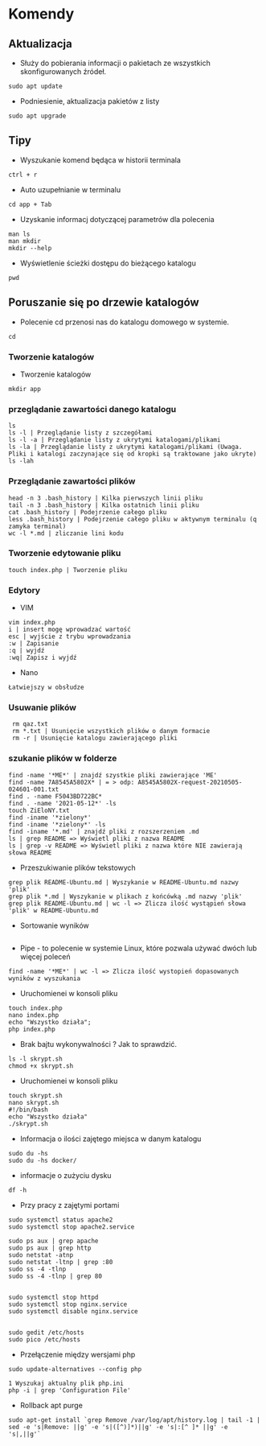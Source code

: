 # Komendy

## Aktualizacja
* Służy do pobierania informacji o pakietach ze wszystkich skonfigurowanych źródeł.
```shell
sudo apt update
```
* Podniesienie, aktualizacja pakietów z listy 
```shell
sudo apt upgrade
```

## Tipy
* Wyszukanie komend będąca w historii terminala
```shell
ctrl + r
```
* Auto uzupełnianie w terminalu 
```shell
cd app + Tab
```
* Uzyskanie informacj dotyczącej parametrów dla polecenia
```shell
man ls
man mkdir
mkdir --help
```
* Wyświetlenie ścieżki dostępu do bieżącego katalogu
```shell
pwd
```

## Poruszanie się po drzewie katalogów 

* Polecenie cd przenosi nas do katalogu domowego w systemie.
```shell
cd
```
### Tworzenie katalogów 
* Tworzenie katalogów 
```shell
mkdir app
```
### przeglądanie zawartości danego katalogu 
```shell
ls 
ls -l | Przeglądanie listy z szczegółami 
ls -l -a | Przeglądanie listy z ukrytymi katalogami/plikami
ls -la | Przeglądanie listy z ukrytymi katalogami/plikami (Uwaga. Pliki i katalogi zaczynające się od kropki są traktowane jako ukryte) 
ls -lah
```
### Przeglądanie zawartości plików 
```shell
head -n 3 .bash_history | Kilka pierwszych linii pliku
tail -n 3 .bash_history | Kilka ostatnich linii pliku
cat .bash_history | Podejrzenie całego pliku
less .bash_history | Podejrzenie całego pliku w aktywnym terminalu (q zamyka terminal)
wc -l *.md | zliczanie lini kodu
```

### Tworzenie edytowanie pliku 
```shell
touch index.php | Tworzenie pliku
```
### Edytory
* VIM
```shell
vim index.php
i | insert mogę wprowadzać wartość 
esc | wyjście z trybu wprowadzania 
:w | Zapisanie
:q | wyjdź
:wq| Zapisz i wyjdź
```
* Nano
```shell
Łatwiejszy w obsłudze 
```

### Usuwanie plików
```shell
 rm qaz.txt
 rm *.txt | Usunięcie wszystkich plików o danym formacie 
 rm -r | Usunięcie katalogu zawierającego pliki 
```

### szukanie plików w folderze
```shell
find -name '*ME*' | znajdź szystkie pliki zawierające 'ME'
find -name 7A8545A5802X* | = > odp: A8545A5802X-request-20210505-024601-001.txt
find . -name F5043BD722BC*
find . -name '2021-05-12*' -ls
touch ZiEloNY.txt
find -iname '*zielony*'
find -iname '*zielony*' -ls
find -iname '*.md' | znajdź pliki z rozszerzeniem .md
ls | grep README => Wyświetl pliki z nazwa README
ls | grep -v README => Wyświetl pliki z nazwa które NIE zawierają słowa README
```

* Przeszukiwanie plików tekstowych
```shell
grep plik README-Ubuntu.md | Wyszykanie w README-Ubuntu.md nazwy 'plik'
grep plik *.md | Wyszykanie w plikach z końcówką .md nazwy 'plik'
grep plik README-Ubuntu.md | wc -l => Zlicza ilość wystąpień słowa 'plik' w README-Ubuntu.md
```

* Sortowanie wyników 
```shell

```

* Pipe - to polecenie w systemie Linux, które pozwala używać dwóch lub więcej poleceń
```shell
find -name '*ME*' | wc -l => Zlicza ilość wystopień dopasowanych wyników z wyszukania
```

* Uruchomienei w konsoli pliku 
```shell
touch index.php
nano index.php
echo "Wszystko działa";
php index.php
```
* Brak bajtu wykonywalności ? Jak to sprawdzić.
```shell
ls -l skrypt.sh
chmod +x skrypt.sh
```
* Uruchomienei w konsoli pliku 
```shell
touch skrypt.sh
nano skrypt.sh
#!/bin/bash
echo "Wszystko działa"
./skrypt.sh
```

* Informacja o ilości zajętego miejsca w danym katalogu
```shell
sudo du -hs
sudo du -hs docker/
```
* informacje o zużyciu dysku 
```shell
df -h
```

* Przy pracy z zajętymi portami 

```shell
sudo systemctl status apache2
sudo systemctl stop apache2.service

sudo ps aux | grep apache
sudo ps aux | grep http
sudo netstat -atnp
sudo netstat -ltnp | grep :80
sudo ss -4 -tlnp
sudo ss -4 -tlnp | grep 80


sudo systemctl stop httpd
sudo systemctl stop nginx.service
sudo systemctl disable nginx.service


```


```shell
sudo gedit /etc/hosts
sudo pico /etc/hosts
```

* Przełączenie między wersjami php
```shell
sudo update-alternatives --config php
```

```shell
1 Wyszukaj aktualny plik php.ini
php -i | grep 'Configuration File'
```

* Rollback apt purge
```shell
sudo apt-get install `grep Remove /var/log/apt/history.log | tail -1 | sed -e 's|Remove: ||g' -e 's|([^)]*)||g' -e 's|:[^ ]* ||g' -e 's|,||g'`
```